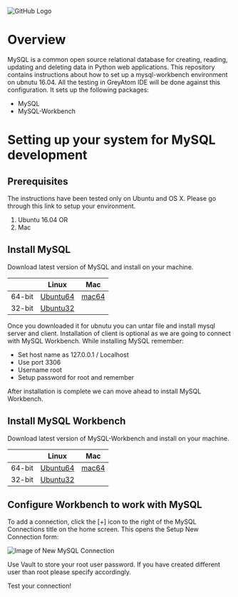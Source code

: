 ![GitHub Logo](https://s3.ap-south-1.amazonaws.com/greyatom-social/GreyAtom-logo.png)

# Overview

MySQL is a common open source relational database for creating, reading, updating and deleting data in Python web applications. This repository contains instructions about how to set up a mysql-workbench environment on ubnutu 16.04. All the testing in GreyAtom IDE will be done against this configuration. It sets up the following packages:

* MySQL
* MySQL-Workbench

# Setting up your system for MySQL development

## Prerequisites
The instructions have been tested only on Ubuntu and OS X. Please go through this link to setup your environment.

1. Ubuntu 16.04 OR
2. Mac

## Install MySQL

Download latest version of MySQL and install on your machine.

|        | Linux | Mac |
|--------|-------|-----|
| 64-bit | [Ubuntu64](https://dev.mysql.com/get/Downloads/MySQL-5.7/mysql-server_5.7.18-1ubuntu16.04_amd64.deb-bundle.tar) | [mac64](https://dev.mysql.com/get/Downloads/MySQL-5.7/mysql-5.7.18-macos10.12-x86_64.dmg) |
| 32-bit | [Ubuntu32](https://dev.mysql.com/get/Downloads/MySQL-5.7/mysql-server_5.7.18-1ubuntu16.04_i386.deb-bundle.tar)| |

Once you downloaded it for ubnutu you can untar file and install mysql server and client. Installation of client is optional as we are going to connect with MySQL Workbench. While installing MySQL remember:
* Set host name as 127.0.0.1 / Localhost
* Use port 3306
* Username root
* Setup password for root and remember

After installation is complete we can move ahead to install MySQL Workbench.

## Install MySQL Workbench

Download latest version of MySQL-Workbench and install on your machine.

|        | Linux | Mac |
|--------|-------|-----|
| 64-bit | [Ubuntu64](https://dev.mysql.com/get/Downloads/MySQLGUITools/mysql-workbench-community-6.3.9-1ubuntu16.04-amd64.deb) | [mac64](https://dev.mysql.com/get/Downloads/MySQLGUITools/mysql-workbench-community-6.3.9-osx-x86_64.dmg) |
| 32-bit | [Ubuntu32](https://dev.mysql.com/get/Downloads/MySQLGUITools/mysql-workbench-community-6.3.9-1ubuntu16.04-amd64.deb)| |

## Configure Workbench to work with MySQL

To add a connection, click the [+] icon to the right of the MySQL Connections title on the home screen. This opens the Setup New Connection form:

![Image of New MySQL Connection](https://s3.ap-south-1.amazonaws.com/greyatom-social/wb-mysql-connections-setup-new-connection.png)

Use Vault to store your root user password. If you have created different user than root please specify accordingly.

Test your connection!
